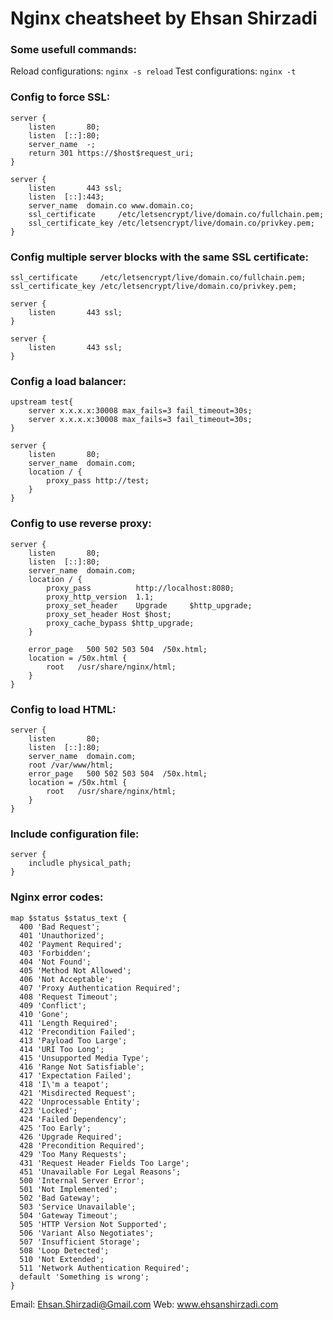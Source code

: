 # Nginx cheatsheet by Ehsan Shirzadi

### Some usefull commands:
Reload configurations: `nginx -s reload`
Test configurations: `nginx -t`

### Config to force SSL:
```
server {
    listen       80;
    listen  [::]:80;
    server_name  -;
    return 301 https://$host$request_uri;
}

server {
    listen       443 ssl;
    listen  [::]:443;
    server_name  domain.co www.domain.co;
    ssl_certificate     /etc/letsencrypt/live/domain.co/fullchain.pem;
    ssl_certificate_key /etc/letsencrypt/live/domain.co/privkey.pem;
}
```
### Config multiple server blocks with the same SSL certificate:
```
ssl_certificate     /etc/letsencrypt/live/domain.co/fullchain.pem;
ssl_certificate_key /etc/letsencrypt/live/domain.co/privkey.pem;

server {
    listen       443 ssl;
}

server {
    listen       443 ssl;
}

```

### Config a load balancer:
```
upstream test{
    server x.x.x.x:30008 max_fails=3 fail_timeout=30s;
    server x.x.x.x:30008 max_fails=3 fail_timeout=30s;
}

server {
    listen       80;
    server_name  domain.com;
    location / {
        proxy_pass http://test;
    }
}
```

### Config to use reverse proxy:
```
server {
    listen       80;
    listen  [::]:80;
    server_name  domain.com;
    location / {
        proxy_pass          http://localhost:8080;
        proxy_http_version  1.1;
        proxy_set_header    Upgrade     $http_upgrade;
        proxy_set_header Host $host;
        proxy_cache_bypass $http_upgrade;
    }

    error_page   500 502 503 504  /50x.html;
    location = /50x.html {
        root   /usr/share/nginx/html;
    }
}
```

### Config to load HTML:
```
server {
    listen       80;
    listen  [::]:80;
    server_name  domain.com;
    root /var/www/html;
    error_page   500 502 503 504  /50x.html;
    location = /50x.html {
        root   /usr/share/nginx/html;
    }
}
```

### Include configuration file:
```
server {
    includle physical_path;
}
```

### Nginx error codes:

```
map $status $status_text {
  400 'Bad Request';
  401 'Unauthorized';
  402 'Payment Required';
  403 'Forbidden';
  404 'Not Found';
  405 'Method Not Allowed';
  406 'Not Acceptable';
  407 'Proxy Authentication Required';
  408 'Request Timeout';
  409 'Conflict';
  410 'Gone';
  411 'Length Required';
  412 'Precondition Failed';
  413 'Payload Too Large';
  414 'URI Too Long';
  415 'Unsupported Media Type';
  416 'Range Not Satisfiable';
  417 'Expectation Failed';
  418 'I\'m a teapot';
  421 'Misdirected Request';
  422 'Unprocessable Entity';
  423 'Locked';
  424 'Failed Dependency';
  425 'Too Early';
  426 'Upgrade Required';
  428 'Precondition Required';
  429 'Too Many Requests';
  431 'Request Header Fields Too Large';
  451 'Unavailable For Legal Reasons';
  500 'Internal Server Error';
  501 'Not Implemented';
  502 'Bad Gateway';
  503 'Service Unavailable';
  504 'Gateway Timeout';
  505 'HTTP Version Not Supported';
  506 'Variant Also Negotiates';
  507 'Insufficient Storage';
  508 'Loop Detected';
  510 'Not Extended';
  511 'Network Authentication Required';
  default 'Something is wrong';
}
```

Email: Ehsan.Shirzadi@Gmail.com
Web: www.ehsanshirzadi.com
